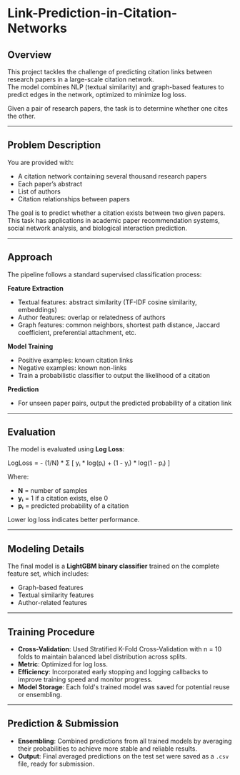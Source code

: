 # Link-Prediction-in-Citation-Networks

## Overview
This project tackles the challenge of predicting citation links between research papers in a large-scale citation network.  
The model combines NLP (textual similarity) and graph-based features to predict edges in the network, optimized to minimize log loss.

Given a pair of research papers, the task is to determine whether one cites the other.

---

## Problem Description
You are provided with:

- A citation network containing several thousand research papers
- Each paper’s abstract
- List of authors
- Citation relationships between papers

The goal is to predict whether a citation exists between two given papers.  
This task has applications in academic paper recommendation systems, social network analysis, and biological interaction prediction.

---

## Approach
The pipeline follows a standard supervised classification process:

**Feature Extraction**
- Textual features: abstract similarity (TF-IDF cosine similarity, embeddings)
- Author features: overlap or relatedness of authors
- Graph features: common neighbors, shortest path distance, Jaccard coefficient, preferential attachment, etc.

**Model Training**
- Positive examples: known citation links
- Negative examples: known non-links
- Train a probabilistic classifier to output the likelihood of a citation

**Prediction**
- For unseen paper pairs, output the predicted probability of a citation link

---

## Evaluation
The model is evaluated using **Log Loss**:

LogLoss = - (1/N) * Σ [ yᵢ * log(pᵢ) + (1 - yᵢ) * log(1 - pᵢ) ]


Where:
- **N** = number of samples  
- **yᵢ** = 1 if a citation exists, else 0  
- **pᵢ** = predicted probability of a citation  

Lower log loss indicates better performance.

---

## Modeling Details
The final model is a **LightGBM binary classifier** trained on the complete feature set, which includes:
- Graph-based features
- Textual similarity features
- Author-related features

---

## Training Procedure
- **Cross-Validation**: Used Stratified K-Fold Cross-Validation with n = 10 folds to maintain balanced label distribution across splits.
- **Metric**: Optimized for log loss.
- **Efficiency**: Incorporated early stopping and logging callbacks to improve training speed and monitor progress.
- **Model Storage**: Each fold's trained model was saved for potential reuse or ensembling.

---

## Prediction & Submission
- **Ensembling**: Combined predictions from all trained models by averaging their probabilities to achieve more stable and reliable results.
- **Output**: Final averaged predictions on the test set were saved as a `.csv` file, ready for submission.
